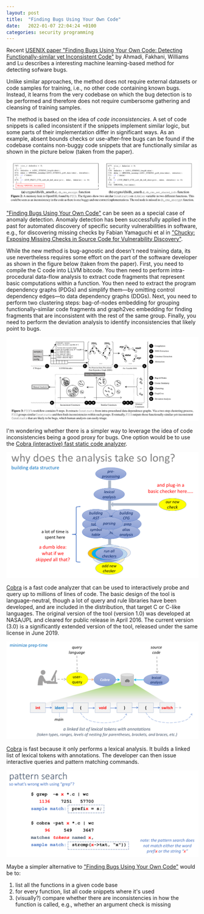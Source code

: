 ```yaml
---
layout: post
title:  "Finding Bugs Using Your Own Code"
date:   2022-01-07 22:04:24 +0100
categories: security programming
---
```


<script type="text/javascript" async
  src="https://cdn.mathjax.org/mathjax/latest/MathJax.js?config=TeX-MML-AM_CHTML">
</script>

Recent [USENIX paper "Finding Bugs Using Your Own Code: Detecting Functionally-similar yet Inconsistent Code"](https://www.usenix.org/conference/usenixsecurity21/presentation/ahmadi) by Ahmadi, Fakhani, Williams and Lu describes a interesting machine learning-based method for detecting sofware bugs. 

Unlike similar approaches, the method does not require external datasets or code samples for training, i.e., no other code containing known bugs. Instead, it learns from the very codebase on which the bug detection is to be performed and therefore does not require cumbersome gathering and cleansing of training samples. 

The method is based on the idea of _code inconsistencies_. A set of code snippets is called inconsistent if the snippets implement similar logic, but some parts of their implementation differ in significant ways. As an example, absent bounds checks or use-after-free bugs can be found if the codebase contains non-buggy code snippets that are functionally similar as shown in the picture below (taken from the paper).

!["Code inconsistency"](../_img/code-inconsistency.png "Code inconsistency")

["Finding Bugs Using Your Own Code"](https://www.usenix.org/conference/usenixsecurity21/presentation/ahmadi) can be seen as a special case of anomaly detection. Anomaly detection has been successfully applied in the past for automated discovery of specific security vulnerabilities in software, e.g., for discovering missing checks by Fabian Yamaguchi et al in ["Chucky: Exposing Missing Checks in Source Code for Vulnerability Discovery"](https://www.researchgate.net/publication/258903333_Chucky_Exposing_Missing_Checks_in_Source_Code_for_Vulnerability_Discovery).

While the new method is bug-agnostic and doesn't need training data, its use nevertheless requires some effort on the part of the software developer as shown in the figure below (taken from the paper). First, you need to compile the C code into LLVM bitcode. You then need to perform intra-procedural data-flow analysis to extract code fragments that represent basic computations within a function. You then need to extract the program dependency graphs (PDGs) and simplify them&mdash;by omitting control dependency edges&mdash;to data dependency graphs (DDGs). Next, you need to perform two clustering steps: bag-of-nodes embedding for grouping functionally-similar code fragments and graph2vec embedding for finding fragments that are inconsistent with the rest of the same group. Finally, you need to perform the deviation analysis to identify inconsistencies that likely point to bugs.

!["FICS method"](../_img/fics_method.png "FICS method")

I'm wondering whether there is a simpler way to leverage the idea of code inconsistencies being a good proxy for bugs. One option would be to use the [Cobra (interactive) fast static code analyzer](https://github.com/nimble-code/Cobra). 

!["Cobra"](../_img/cobra_principle.png "Cobra")

[Cobra](https://github.com/nimble-code/Cobra) is a fast code analyzer that can be used to interactively probe and query up to millions of lines of code. The basic design of the tool is language-neutral, though a lot of query and rule libraries have been developed, and are included in the distribution, that target C or C-like languages. The original version of the tool (version 1.0) was developed at NASA/JPL and cleared for public release in April 2016. The current version (3.0) is a significantly extended version of the tool, released under the same license in June 2019.

!["Cobra use"](../_img/cobra_use.png "Cobra use")

[Cobra](https://github.com/nimble-code/Cobra) is fast because it only performs a lexical analysis. It builds a linked list of lexical tokens with annotations. The developer can then issue interactive queries and pattern matching commands. 

!["Cobra grep"](../_img/cobra_grep.png "Cobra grep")

Maybe a simpler alternative to ["Finding Bugs Using Your Own Code"](https://www.usenix.org/conference/usenixsecurity21/presentation/ahmadi) would be to:
1. list all the functions in a given code base
2. for every function, list all code snippets where it's used
3. (visually?) compare whether there are inconsistencies in how the function is called, e.g., whether an argument check is missing 

